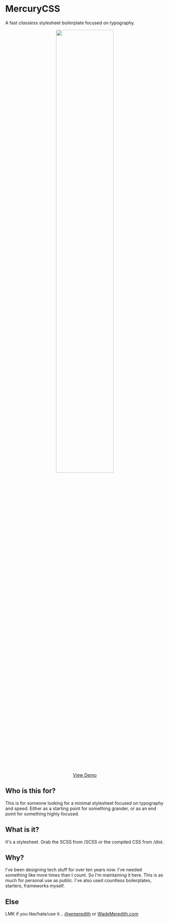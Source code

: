 # MercuryCSS
A fast _classless_ stylesheet boilerplate focused on typography.

<p style="text-align: center;">
    <a href="https://wmeredith.github.io/MercuryCSS/" title="Mercury CSS Demo"><img style="width: 60%" src="images/Mercury_CSS_Screenshot.png" /></a>
</p>

<p style="text-align: center"><a href="https://wmeredith.github.io/MercuryCSS/" title="Mercury CSS Demo">View Demo</a></p>

## Who is this for?
This is for someone looking for a minimal stylesheet focused on typography and speed. Either as a starting point for something grander, or as an end point for something highly focused.

## What is it?
It's a stylesheet. Grab the SCSS from /SCSS or the compiled CSS from /dist.

## Why?
I've been designing tech stuff for over ten years now. I've needed something like more times than I count. So I'm maintaining it here. This is as much for personal use as public. I've also used countless boilerplates, starters, frameworks myself.

## Else
LMK if you like/hate/use it... <a href="https://twitter.com/wmeredith" title="Wade Meredith on Twitter">@wmeredith</a> or <a href="http://wademeredith.com" title="Wade Meredith - UX Designer in Kansas City.">WadeMeredith.com</a>
